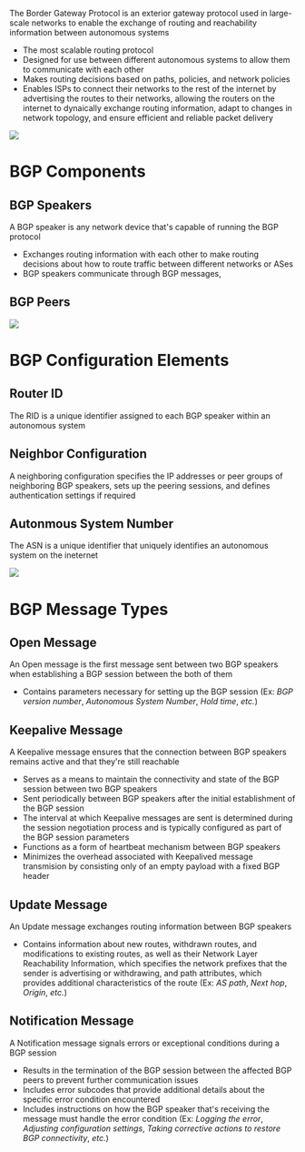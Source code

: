 The Border Gateway Protocol is an exterior gateway protocol used in large-scale networks to enable the exchange of routing and reachability information between autonomous systems

* The most scalable routing protocol
* Designed for use between different autonomous systems to allow them to communicate with each other
* Makes routing decisions based on paths, policies, and network policies
* Enables ISPs to connect their networks to the rest of the internet by advertising the routes to their networks, allowing the routers on the internet to dynaically exchange routing information, adapt to changes in network topology, and ensure efficient and reliable packet delivery

![](https://github.com/JonmarCorpuz/SecondBrain/blob/main/Assets/Whitespace.png)

# BGP Components

## BGP Speakers

A BGP speaker is any network device that's capable of running the BGP protocol

* Exchanges routing information with each other to make routing decisions about how to route traffic between different networks or ASes
* BGP speakers communicate through BGP messages, 

## BGP Peers

![](https://github.com/JonmarCorpuz/SecondBrain/blob/main/Assets/Whitespace.png)

# BGP Configuration Elements

## Router ID

The RID is a unique identifier assigned to each BGP speaker within an autonomous system

## Neighbor Configuration

A neighboring configuration specifies the IP addresses or peer groups of neighboring BGP speakers, sets up the peering sessions, and defines authentication settings if required

## Autonmous System Number 

The ASN is a unique identifier that uniquely identifies an autonomous system on the ineternet

![](https://github.com/JonmarCorpuz/SecondBrain/blob/main/Assets/Whitespace.png)

# BGP Message Types

## Open Message

An Open message is the first message sent between two BGP speakers when establishing a BGP session between the both of them

* Contains parameters necessary for setting up the BGP session (Ex: *BGP version number*, *Autonomous System Number*, *Hold time*, *etc.*)

## Keepalive Message

A Keepalive message ensures that the connection between BGP speakers remains active and that they're still reachable

* Serves as a means to maintain the connectivity and state of the BGP session between two BGP speakers
* Sent periodically between BGP speakers after the initial establishment of the BGP session
* The interval at which Keepalive messages are sent is determined during the session negotiation process and is typically configured as part of the BGP session parameters
* Functions as a form of heartbeat mechanism between BGP speakers
* Minimizes the overhead associated with Keepalived message transmision by consisting only of an empty payload with a fixed BGP header

## Update Message

An Update message exchanges routing information between BGP speakers

* Contains information about new routes, withdrawn routes, and modifications to existing routes, as well as their Network Layer Reachability Information, which specifies the network prefixes that the sender is advertising or withdrawing, and path attributes, which provides additional characteristics of the route (Ex: *AS path*, *Next hop*, *Origin*, *etc.*)

## Notification Message

A Notification message signals errors or exceptional conditions during a BGP session

* Results in the termination of the BGP session between the affected BGP peers to prevent further communication issues
* Includes error subcodes that provide additional details about the specific error condition encountered
* Includes instructions on how the BGP speaker that's receiving the message must handle the error condition (Ex: *Logging the error*, *Adjusting configuration settings*, *Taking corrective actions to restore BGP connectivity*, *etc.*)
